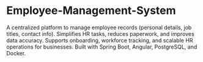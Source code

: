 # Employee-Management-System
A centralized platform to manage employee records (personal details, job titles, contact info). Simplifies HR tasks, reduces paperwork, and improves data accuracy. Supports onboarding, workforce tracking, and scalable HR operations for businesses. Built with Spring Boot, Angular, PostgreSQL, and Docker.
